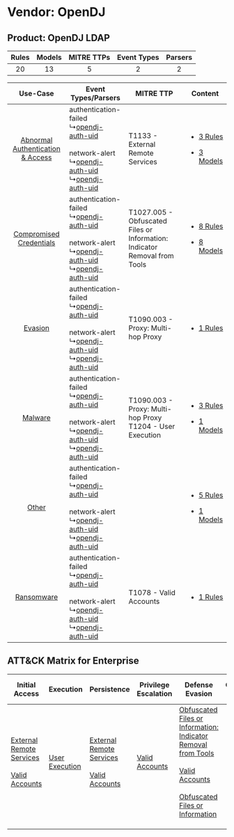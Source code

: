 Vendor: OpenDJ
==============
Product: OpenDJ LDAP
--------------------
| Rules | Models | MITRE TTPs | Event Types | Parsers |
|:-----:|:------:|:----------:|:-----------:|:-------:|
|  20   |   13   |     5      |      2      |    2    |

|    Use-Case    | Event Types/Parsers    | MITRE TTP    | Content    |
|:----:| ---- | ---- | ---- |
| [Abnormal Authentication & Access](../../../UseCases/uc_abnormal_authentication_&_access.md) |  authentication-failed<br> ↳[opendj-auth-uid](Ps/pC_opendjauthuid.md)<br><br> network-alert<br> ↳[opendj-auth-uid](Ps/pC_opendjauthuid.md)<br> ↳[opendj-auth-uid](Ps/pC_opendjauthuid.md)<br> | T1133 - External Remote Services<br>    | [<ul><li>3 Rules</li></ul><ul><li>3 Models</li></ul>](RM/r_m_opendj_opendj_ldap_Abnormal_Authentication_&_Access.md) |
|          [Compromised Credentials](../../../UseCases/uc_compromised_credentials.md)          |  authentication-failed<br> ↳[opendj-auth-uid](Ps/pC_opendjauthuid.md)<br><br> network-alert<br> ↳[opendj-auth-uid](Ps/pC_opendjauthuid.md)<br> ↳[opendj-auth-uid](Ps/pC_opendjauthuid.md)<br> | T1027.005 - Obfuscated Files or Information: Indicator Removal from Tools<br> | [<ul><li>8 Rules</li></ul><ul><li>8 Models</li></ul>](RM/r_m_opendj_opendj_ldap_Compromised_Credentials.md)          |
|    [Evasion](../../../UseCases/uc_evasion.md)    |  authentication-failed<br> ↳[opendj-auth-uid](Ps/pC_opendjauthuid.md)<br><br> network-alert<br> ↳[opendj-auth-uid](Ps/pC_opendjauthuid.md)<br> ↳[opendj-auth-uid](Ps/pC_opendjauthuid.md)<br> | T1090.003 - Proxy: Multi-hop Proxy<br>    | [<ul><li>1 Rules</li></ul>](RM/r_m_opendj_opendj_ldap_Evasion.md)    |
|    [Malware](../../../UseCases/uc_malware.md)    |  authentication-failed<br> ↳[opendj-auth-uid](Ps/pC_opendjauthuid.md)<br><br> network-alert<br> ↳[opendj-auth-uid](Ps/pC_opendjauthuid.md)<br> ↳[opendj-auth-uid](Ps/pC_opendjauthuid.md)<br> | T1090.003 - Proxy: Multi-hop Proxy<br>T1204 - User Execution<br>    | [<ul><li>3 Rules</li></ul><ul><li>1 Models</li></ul>](RM/r_m_opendj_opendj_ldap_Malware.md)    |
|    [Other](../../../UseCases/uc_other.md)    |  authentication-failed<br> ↳[opendj-auth-uid](Ps/pC_opendjauthuid.md)<br><br> network-alert<br> ↳[opendj-auth-uid](Ps/pC_opendjauthuid.md)<br> ↳[opendj-auth-uid](Ps/pC_opendjauthuid.md)<br> |    | [<ul><li>5 Rules</li></ul><ul><li>1 Models</li></ul>](RM/r_m_opendj_opendj_ldap_Other.md)    |
|    [Ransomware](../../../UseCases/uc_ransomware.md)    |  authentication-failed<br> ↳[opendj-auth-uid](Ps/pC_opendjauthuid.md)<br><br> network-alert<br> ↳[opendj-auth-uid](Ps/pC_opendjauthuid.md)<br> ↳[opendj-auth-uid](Ps/pC_opendjauthuid.md)<br> | T1078 - Valid Accounts<br>    | [<ul><li>1 Rules</li></ul>](RM/r_m_opendj_opendj_ldap_Ransomware.md)    |

ATT&CK Matrix for Enterprise
----------------------------
| Initial Access                                                                                                                                   | Execution                                                           | Persistence                                                                                                                                      | Privilege Escalation                                                | Defense Evasion                                                                                                                                                                                                                                                               | Credential Access | Discovery | Lateral Movement | Collection | Command and Control                                                                                                                       | Exfiltration | Impact |
| ------------------------------------------------------------------------------------------------------------------------------------------------ | ------------------------------------------------------------------- | ------------------------------------------------------------------------------------------------------------------------------------------------ | ------------------------------------------------------------------- | ----------------------------------------------------------------------------------------------------------------------------------------------------------------------------------------------------------------------------------------------------------------------------- | ----------------- | --------- | ---------------- | ---------- | ----------------------------------------------------------------------------------------------------------------------------------------- | ------------ | ------ |
| [External Remote Services](https://attack.mitre.org/techniques/T1133)<br><br>[Valid Accounts](https://attack.mitre.org/techniques/T1078)<br><br> | [User Execution](https://attack.mitre.org/techniques/T1204)<br><br> | [External Remote Services](https://attack.mitre.org/techniques/T1133)<br><br>[Valid Accounts](https://attack.mitre.org/techniques/T1078)<br><br> | [Valid Accounts](https://attack.mitre.org/techniques/T1078)<br><br> | [Obfuscated Files or Information: Indicator Removal from Tools](https://attack.mitre.org/techniques/T1027/005)<br><br>[Valid Accounts](https://attack.mitre.org/techniques/T1078)<br><br>[Obfuscated Files or Information](https://attack.mitre.org/techniques/T1027)<br><br> |                   |           |                  |            | [Proxy: Multi-hop Proxy](https://attack.mitre.org/techniques/T1090/003)<br><br>[Proxy](https://attack.mitre.org/techniques/T1090)<br><br> |              |        |